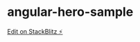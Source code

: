 # angular-hero-sample

[Edit on StackBlitz ⚡️](https://stackblitz.com/edit/angular-qyx311)

<!-- HERO > DASHBOARD (TOP 4) | HEROES (My List) > DETAILS -->
